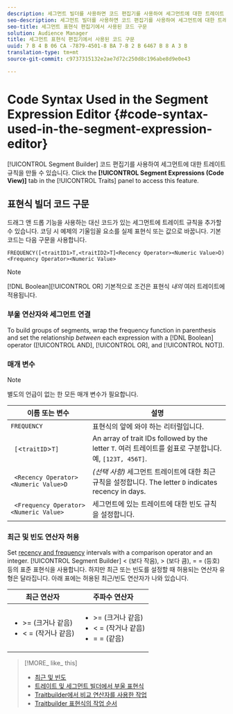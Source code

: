 ```yaml
---
description: 세그먼트 빌더를 사용하면 코드 편집기를 사용하여 세그먼트에 대한 트레이트 규칙을 작성할 수 있습니다. 이 기능에 액세스하려면 트레이트 패널에서 세그먼트 표현식 (코드 뷰) 탭을 클릭합니다.
seo-description: 세그먼트 빌더를 사용하면 코드 편집기를 사용하여 세그먼트에 대한 트레이트 규칙을 작성할 수 있습니다. 이 기능에 액세스하려면 트레이트 패널에서 세그먼트 표현식 (코드 뷰) 탭을 클릭합니다.
seo-title: 세그먼트 표현식 편집기에서 사용된 코드 구문
solution: Audience Manager
title: 세그먼트 표현식 편집기에서 사용된 코드 구문
uuid: 7 B 4 B 06 CA -7879-4501-8 BA 7-B 2 B 6467 B 8 A 3 B
translation-type: tm+mt
source-git-commit: c9737315132e2ae7d72c250d8c196abe8d9e0e43

---
```



# Code Syntax Used in the Segment Expression Editor {#code-syntax-used-in-the-segment-expression-editor}

[!UICONTROL Segment Builder] 코드 편집기를 사용하여 세그먼트에 대한 트레이트 규칙을 만들 수 있습니다. Click the **[!UICONTROL Segment Expressions (Code View)]** tab in the [!UICONTROL Traits] panel to access this feature.

## 표현식 빌더 코드 구문

드래그 앤 드롭 기능을 사용하는 대신 코드가 있는 세그먼트에 트레이트 규칙을 추가할 수 있습니다. 코딩 시 예제의 기울임꼴 요소를 실제 표현식 또는 값으로 바꿉니다. 기본 코드는 다음 구문을 사용합니다.

```
FREQUENCY([<traitID1>T,<traitID2>T]<Recency Operator><Numeric Value>D)
<Frequency Operator><Numeric Value>
```

>[!NOTE]
>
>[!DNL Boolean][!UICONTROL OR] 기본적으로 조건은 표현식 *내의* 여러 트레이트에 적용됩니다.

### 부울 연산자와 세그먼트 연결

To build groups of segments, wrap the frequency function in parenthesis and set the relationship *between* each expression with a [!DNL Boolean] operator ([!UICONTROL AND], [!UICONTROL OR], and [!UICONTROL NOT]).

### 매개 변수

>[!NOTE]
>
>별도의 언급이 없는 한 모든 매개 변수가 필요합니다.

| 이름 또는 변수 | 설명 |
|---|---|
| `FREQUENCY` | 표현식의 앞에 와야 하는 리터럴입니다. |
| ` [`&lt;`traitID`&gt;`T]` | An array of trait IDs followed by the letter `T`. 여러 트레이트를 쉼표로 구분합니다. 예, `[123T, 456T]`. |
| ` <Recency Operator><Numeric Value>D` | *(선택 사항)* 세그먼트 트레이트에 대한 최근 규칙을 설정합니다. The letter `D` indicates recency in days. |
| ` <Frequency Operator><Numeric Value>` | 세그먼트에 있는 트레이트에 대한 빈도 규칙을 설정합니다. |

### 최근 및 빈도 연산자 허용

Set [recency and frequency](../../features/segments/recency-and-frequency.md) intervals with a comparison operator and an integer. [!UICONTROL Segment Builder] &lt; (보다 작음), &gt; (보다 큼), = = (등호) 등의 표준 표현식을 사용합니다. 하지만 최근 또는 빈도를 설정할 때 허용되는 연산자 유형은 달라집니다. 아래 표에는 허용된 최근/빈도 연산자가 나와 있습니다.

<table id="table_2F92617CB472442BA5639E24DB4E43D3"> 
 <thead> 
  <tr> 
   <th colname="col1" class="entry"> 최근 연산자 </th> 
   <th colname="col2" class="entry"> 주파수 연산자 </th> 
  </tr> 
 </thead>
 <tbody> 
  <tr> 
   <td colname="col1"> 
    <ul id="ul_66D11A34097648A997BA5C6CCC38503A"> 
     <li id="li_EA0B607E58834E62B427C0B7626C2BD1">&gt;= (크거나 같음) </li> 
     <li id="li_CFE3D2DBEF424093A0497A70324D5B31">&lt; = (작거나 같음) </li> 
    </ul> </td> 
   <td colname="col2"> 
    <ul id="ul_A5A38BCD71B844F0B5FB28256069F87E"> 
     <li id="li_EA17C353214E4C2EA2B70169C94A2E53">&gt;= (크거나 같음) </li> 
     <li id="li_87CE5CCC6B44446BB2FD0AAD47712368">&lt; = (작거나 같음) </li> 
     <li id="li_7E922AEF3A524E78A18A9F6ECBF7460B">= = (같음) </li> 
    </ul> </td> 
  </tr> 
 </tbody> 
</table>

>[!MORE_ like_ this]
>
>* [최근 및 빈도](../../features/segments/recency-and-frequency.md)
>* [트레이트 및 세그먼트 빌더에서 부울 표현식](../../reference/boolean-expressions-tsb.md)
>* [Traitbuilder에서 비교 연산자를 사용한 작업](../../features/traits/trait-comparison-operators.md)
>* [Traitbuilder 표현식의 작업 순서](../../features/traits/trait-operator-precedence.md)

